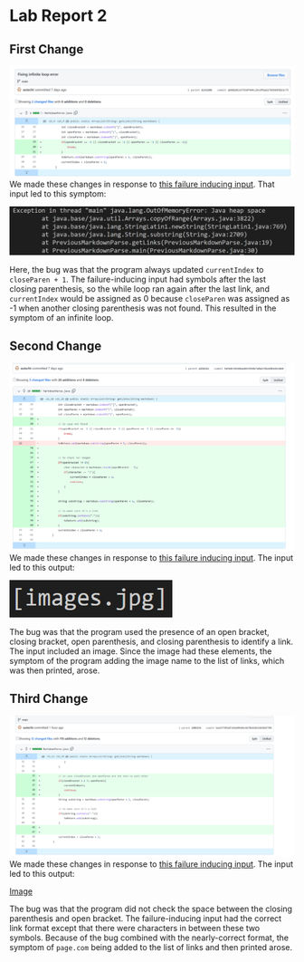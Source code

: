 # Lab Report 2
## First Change
![Image](FirstFix.png)
We made these changes in response to [this failure inducing input](https://github.com/autecht/markdown-parser/blob/main/my-test-file2.md). That input led to this symptom:

![Image](FirstIncorrectInput.png)

Here, the bug was that the program always updated ```currentIndex``` to ```closeParen + 1```. The failure-inducing input had symbols after the last closing parenthesis, so the while loop ran again after the last link, and ```currentIndex``` would be assigned as 0 because ```closeParen``` was assigned as -1 when another closing parenthesis was not found. This resulted in the symptom of an infinite loop.
## Second Change
![Image](SecondFix.png)
We made these changes in response to [this failure inducing input](https://github.com/autecht/markdown-parser/blob/main/my-test-file4.md). The input led to this output:

![Image](SecondSymptom.png)

The bug was that the program used the presence of an open bracket, closing bracket, open parenthesis, and closing parenthesis to identify a link. The input included an image. Since the image had these elements, the symptom of the program adding the image name to the list of links, which was then printed, arose.

## Third Change
![Image](ThirdFix.png)
We made these changes in response to [this failure inducing input](https://github.com/autecht/markdown-parser/blob/main/test-file5.md). The input led to this output:

[Image](ThirdSymptom.png)

The bug was that the program did not check the space between the closing parenthesis and open bracket. The failure-inducing input had the correct link format except that there were characters in between these two symbols. Because of the bug combined with the nearly-correct format, the symptom of ```page.com``` being added to the list of links and then printed arose.